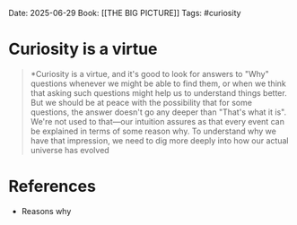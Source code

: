 Date: 2025-06-29
Book: [[THE BIG PICTURE]]
Tags: #curiosity 
# Curiosity is a virtue

>*Curiosity is a virtue, and it's good to look for answers to "Why" questions whenever we might be able to find them, or when we think that asking such questions might help us to understand things better. But we should be at peace with the possibility that for some questions, the answer doesn't go any deeper than "That's what it is". We're not used to that—our intuition assures as that every event can be explained in terms of some reason why. To understand why we have that impression, we need to dig more deeply  into how our actual universe has evolved 

# References
- Reasons why